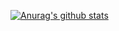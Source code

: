 
<!--
**DBloodworth95/DBloodworth95** is a ✨ _special_ ✨ repository because its `README.md` (this file) appears on your GitHub profile.
-->
[![Anurag's github stats](https://github-readme-stats.vercel.app/api?username=DBloodworth95&theme=tokyonight&count_private=true&show_icons=true)](https://github.com/anuraghazra/github-readme-stats)
